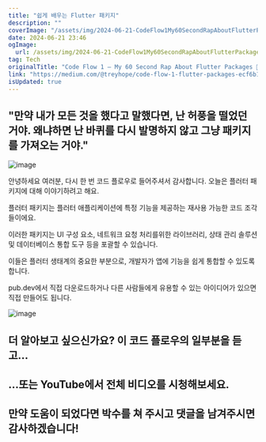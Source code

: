 ```yaml
---
title: "쉽게 배우는 Flutter 패키지"
description: ""
coverImage: "/assets/img/2024-06-21-CodeFlow1My60SecondRapAboutFlutterPackages_0.png"
date: 2024-06-21 23:46
ogImage: 
  url: /assets/img/2024-06-21-CodeFlow1My60SecondRapAboutFlutterPackages_0.png
tag: Tech
originalTitle: "Code Flow 1 — My 60 Second Rap About Flutter Packages 👨🏾‍💻🎤"
link: "https://medium.com/@treyhope/code-flow-1-flutter-packages-ecf6b1754b5c"
isUpdated: true
---
```






## "만약 내가 모든 것을 했다고 말했다면, 난 허풍을 떨었던 거야. 왜냐하면 난 바퀴를 다시 발명하지 않고 그냥 패키지를 가져오는 거야."

![image](/assets/img/2024-06-21-CodeFlow1My60SecondRapAboutFlutterPackages_0.png)

안녕하세요 여러분, 다시 한 번 코드 플로우로 들어주셔서 감사합니다. 오늘은 플러터 패키지에 대해 이야기하려고 해요.

플러터 패키지는 플러터 애플리케이션에 특정 기능을 제공하는 재사용 가능한 코드 조각들이에요.

<div class="content-ad"></div>

이러한 패키지는 UI 구성 요소, 네트워크 요청 처리를위한 라이브러리, 상태 관리 솔루션 및 데이터베이스 통합 도구 등을 포괄할 수 있습니다.

이들은 플러터 생태계의 중요한 부분으로, 개발자가 앱에 기능을 쉽게 통합할 수 있도록 합니다.

pub.dev에서 직접 다운로드하거나 다른 사람들에게 유용할 수 있는 아이디어가 있으면 직접 만들어도 됩니다.

![image](https://miro.medium.com/v2/resize:fit:1200/1*kU3a8x7UWXy3ahGYmoMT4g.gif)

<div class="content-ad"></div>

## 더 알아보고 싶으신가요? 이 코드 플로우의 일부분을 듣고...

## ...또는 YouTube에서 전체 비디오를 시청해보세요.

## 만약 도움이 되었다면 박수를 쳐 주시고 댓글을 남겨주시면 감사하겠습니다!